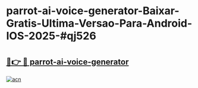 # parrot-ai-voice-generator-Baixar-Gratis-Ultima-Versao-Para-Android-IOS-2025-#qj526

# <h2><a href="https://ainizakaria.my?title=parrot-ai-voice-generator&ref=24M">🔗👉 🔴 parrot-ai-voice-generator</a></h2>

[![acn](https://github.com/user-attachments/assets/0f9c940e-d8b0-45ae-aac7-cd30a18b3e1c)](https://ainizakaria.my?title=parrot-ai-voice-generator&ref=24M)

